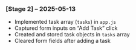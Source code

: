 ### [Stage 2] – 2025-05-13
- Implemented task array (`tasks`) in `app.js`
- Captured form inputs on “Add Task” click
- Created and stored task objects in `tasks` array
- Cleared form fields after adding a task
